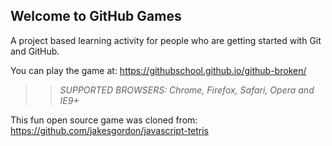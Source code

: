 ## Welcome to GitHub Games

A project based learning activity for people who are getting started with Git and GitHub.


You can play the game at: https://githubschool.github.io/github-broken/


>> _*SUPPORTED BROWSERS*: Chrome, Firefox, Safari, Opera and IE9+_

This fun open source game was cloned from: https://github.com/jakesgordon/javascript-tetris
